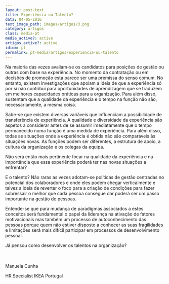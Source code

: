 ```yaml
---
layout: post-text
title: Experiência ou Talento?
data: 04-05-2016
text_image_path: images/artigos/3.png
category: artigos
class: media-pt
media_active?: active
artigos_active?: active
idiom: pt
permalink: pt-media/artigos/experiencia-ou-talento
---
```



Na maioria das vezes avaliam-se os candidatos para posições de gestão ou outras com base na experiência. No momento da contratação ou em decisões de promoção esta parece ser uma premissa do senso comum. No entanto, existem investigações que apoiam a ideia de que a experiência só por si não contribui para oportunidades de aprendizagem que se traduzem em melhores capacidades práticas para a organização. Para além disso, sustentam que a qualidade da experiência e o tempo na função não são, necessariamente, a mesma coisa.

Sabe-se que existem diversas variáveis que influenciam a possibilidade de transferência de experiência. A qualidade e diversidade da experiência são aspetos a considerar antes de se assumir imediatamente que o tempo permanecido numa função é uma medida de experiência. Para além disso, todas as situações onde a experiência é obtida não são comparáveis às situações novas. As funções podem ser diferentes, a estrutura de apoio, a cultura da organização e os colegas da equipa.

Não será então mais pertinente focar na qualidade da experiência e na importância que essa experiência poderá ter nas novas situações a enfrentar?

E o talento? Não raras as vezes adotam-se políticas de gestão centradas no potencial dos colaboradores e onde eles podem chegar verticalmente e talvez a ideia de reverter o foco para a criação de condições para fazer sobressair o melhor que cada pessoa consegue dar poderá ser um passo importante na gestão de pessoas.

Entende-se que para mudança de paradigmas associados a estes conceitos será fundamental o papel da liderança na ativação de fatores motivacionais mas também um processo de autoconhecimento das pessoas porque quem não estiver disposto a conhecer as suas fragilidades e limitações será mais difícil participar em processos de desenvolvimento pessoal.

Já pensou como desenvolver os talentos na organização?<br><br><br>

 

Manuela Cunha

HR Specialist IKEA Portugal


